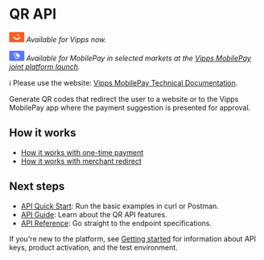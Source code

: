 <!-- START_METADATA
---
title: Introduction to the QR API
sidebar_label: Introduction
sidebar_position: 1
hide_table_of_contents: true
description: Use the QR API generate QR codes that redirect the user to a website or app.
pagination_next: null
pagination_prev: null
---
END_METADATA -->

# QR API

![Vipps](./images/vipps.png) *Available for Vipps now.*

![MobilePay](./images/mp.png) *Available for MobilePay in selected markets at the [Vipps MobilePay joint platform launch](https://www.vippsmobilepay.com/#about).*


<!-- START_COMMENT -->
ℹ️ Please use the website:
[Vipps MobilePay Technical Documentation](https://developer.vippsmobilepay.com/docs/APIs/qr-api).
<!-- END_COMMENT -->

Generate QR codes that redirect the user to a website or to the Vipps MobilePay app where the payment suggestion is presented for approval.

## How it works

* [How it works with one-time payment](./how-it-works/qr-one-time-payment-api-howitworks.md)
* [How it works with merchant redirect](./how-it-works/qr-merchant-redirect-api-howitworks.md)

## Next steps

* [API Quick Start](vipps-qr-api-quick-start.md): Run the basic examples in curl or Postman.
* [API Guide](vipps-qr-api.md): Learn about the QR API features.
* [API Reference](https://developer.vippsmobilepay.com/api/qr): Go straight to the endpoint specifications.

If you're new to the platform, see
[Getting started](https://developer.vippsmobilepay.com/docs/getting-started/)
for information about API keys, product activation, and the test environment.
